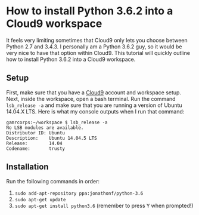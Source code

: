 # How to install Python 3.6.2 into a Cloud9 workspace
It feels very limiting sometimes that Cloud9 only lets you choose between Python 2.7 and 3.4.3. I personally am a Python 3.6.2 guy, so it would be very nice to have that option within Cloud9. This tutorial will quickly outline how to install Python 3.6.2 into a Cloud9 workspace.

## Setup
First, make sure that you have a [Cloud9](https://c9.io) account and workspace setup.
Next, inside the workspace, open a bash terminal. Run the command `lsb_release -a` and make sure that you are running a version of Ubuntu 14.04.X LTS. Here is what my console outputs when I run that command:

    gamrcorps:~/workspace $ lsb_release -a
    No LSB modules are available.
    Distributor ID: Ubuntu
    Description:    Ubuntu 14.04.5 LTS
    Release:        14.04
    Codename:       trusty

## Installation
Run the following commands in order:

 1. `sudo add-apt-repository ppa:jonathonf/python-3.6`
 2. `sudo apt-get update`
 3. `sudo apt-get install python3.6` (remember to press <kbd>Y</kbd> when prompted!)

